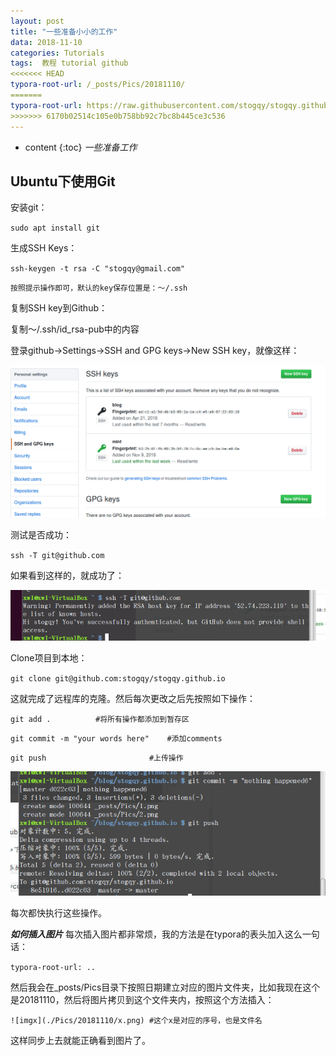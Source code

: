 ```yaml
---
layout: post
title: "一些准备小小的工作"
data: 2018-11-10
categories: Tutorials
tags:  教程 tutorial github
<<<<<<< HEAD
typora-root-url: /_posts/Pics/20181110/
=======
typora-root-url: https://raw.githubusercontent.com/stogqy/stogqy.github.io/master/_posts
>>>>>>> 6170b02514c105e0b758bb92c7bc8b445ce3c536
---
```

* content
{:toc}
*一些准备工作*

## Ubuntu下使用Git

安装git：

`sudo apt install git`

生成SSH Keys：

`ssh-keygen -t rsa -C "stogqy@gmail.com"`

	按照提示操作即可，默认的key保存位置是：～/.ssh

复制SSH key到Github：

复制～/.ssh/id_rsa-pub中的内容

登录github->Settings->SSH and GPG keys->New SSH key，就像这样：

![img1](./Pics/20181110/1.png)

测试是否成功：

`ssh -T git@github.com`

如果看到这样的，就成功了：

![img2](./Pics/20181110/2.png)

Clone项目到本地：

`git clone git@github.com:stogqy/stogqy.github.io`

这就完成了远程库的克隆。然后每次更改之后先按照如下操作：

`git add .			#将所有操作都添加到暂存区`

`git commit -m "your words here"	#添加comments`

`git push						#上传操作`


![img3](./Pics/20181110/3.png)

每次都快执行这些操作。

***如何插入图片***
每次插入图片都非常烦，我的方法是在typora的表头加入这么一句话：

`typora-root-url: ..`

然后我会在_posts/Pics目录下按照日期建立对应的图片文件夹，比如我现在这个是20181110，然后将图片拷贝到这个文件夹内，按照这个方法插入：

`![imgx](./Pics/20181110/x.png)	#这个x是对应的序号，也是文件名`

这样同步上去就能正确看到图片了。

